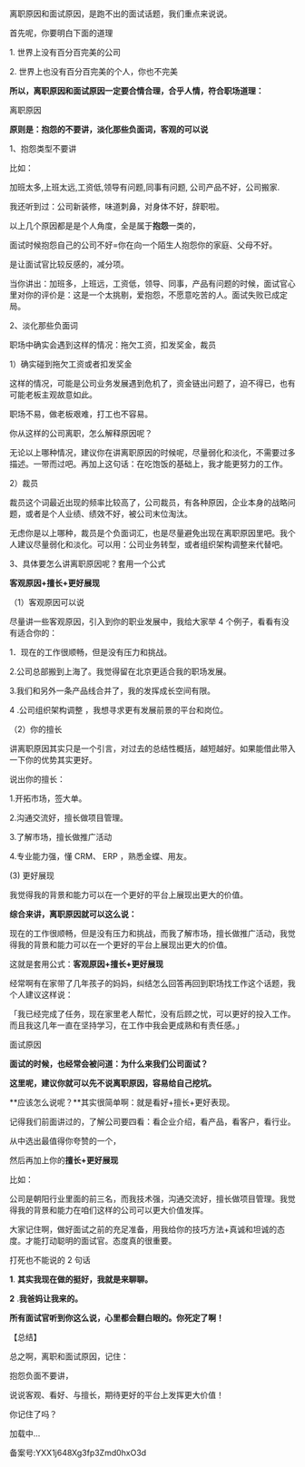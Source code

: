   

离职原因和面试原因，是跑不出的面试话题，我们重点来说说。

首先呢，你要明白下面的道理

1\. 世界上没有百分百完美的公司

2\. 世界上也没有百分百完美的个人，你也不完美

**所以，离职原因和面试原因一定要合情合理，合乎人情，符合职场道理：**

离职原因

**原则是：抱怨的不要讲，淡化那些负面词，客观的可以说**

1、抱怨类型不要讲

比如：

加班太多,上班太远,工资低,领导有问题,同事有问题, 公司产品不好，公司搬家.

我还听到过：公司新装修，味道刺鼻，对身体不好，辞职啦。

以上几个原因都是是个人角度，全是属于**抱怨**一类的，

面试时候抱怨自己的公司不好=你在向一个陌生人抱怨你的家庭、父母不好。

是让面试官比较反感的，减分项。

当你讲出：加班多，上班远，工资低，领导、同事，产品有问题的时候，面试官心里对你的评价是：这是一个太挑剔，爱抱怨，不愿意吃苦的人。面试失败已成定局。

2、淡化那些负面词

职场中确实会遇到这样的情况：拖欠工资，扣发奖金，裁员

1）确实碰到拖欠工资或者扣发奖金

这样的情况，可能是公司业务发展遇到危机了，资金链出问题了，迫不得已，也有可能老板主观故意如此。

职场不易，做老板艰难，打工也不容易。

你从这样的公司离职，怎么解释原因呢？

无论以上哪种情况，建议你在讲离职原因的时候呢，尽量弱化和淡化，不需要过多描述。一带而过吧。再加上这句话：在吃饱饭的基础上，我才能更努力的工作。

2）裁员

裁员这个词最近出现的频率比较高了，公司裁员，有各种原因，企业本身的战略问题，或者是个人业绩、绩效不好，被公司末位淘汰。

无虑你是以上哪种，裁员是个负面词汇，也是尽量避免出现在离职原因里吧。我个人建议尽量弱化和淡化。可以用：公司业务转型，或者组织架构调整来代替吧。

3、具体要怎么讲离职原因呢？套用一个公式

**客观原因+擅长+更好展现**

（1）客观原因可以说

尽量讲一些客观原因，引入到你的职业发展中，我给大家举 4 个例子，看看有没有适合你的：

1．现在的工作很顺畅，但是没有压力和挑战。

2.公司总部搬到上海了。我觉得留在北京更适合我的职场发展。

3.我们和另外一条产品线合并了，我的发挥成长空间有限。

4 .公司组织架构调整 ，我想寻求更有发展前景的平台和岗位。

（2）你的擅长

讲离职原因其实只是一个引言，对过去的总结性概括，越短越好。如果能借此带入一下你的优势其实更好。

说出你的擅长：

1.开拓市场，签大单。

2.沟通交流好，擅长做项目管理。

3.了解市场，擅长做推广活动

4.专业能力强，懂 CRM、 ERP ，熟悉金蝶、用友。

\(3\) 更好展现

我觉得我的背景和能力可以在一个更好的平台上展现出更大的价值。

**综合来讲，离职原因就可以这么说：**

现在的工作很顺畅，但是没有压力和挑战，而我了解市场，擅长做推广活动，我觉得我的背景和能力可以在一个更好的平台上展现出更大的价值。

这就是套用公式：**客观原因+擅长+更好展现**

经常啊有在家带了几年孩子的妈妈，纠结怎么回答再回到职场找工作这个话题，我个人建议这样说：

「我已经完成了任务，现在家里老人帮忙，没有后顾之忧，可以更好的投入工作。而且我这几年一直在坚持学习，在工作中我会更成熟和有责任感。」

面试原因

**面试的时候，也经常会被问道：为什么来我们公司面试？**

**这里呢，建议你就可以先不说离职原因，容易给自己挖坑。**

**应该怎么说呢？**其实很简单啊：就是看好+擅长+更好表现。

记得我们前面讲过的，了解公司要四看：看企业介绍，看产品，看客户，看行业。

从中选出最值得你夸赞的一个，

然后再加上你的**擅长+更好展现**

比如：

公司是朝阳行业里面的前三名，而我技术强，沟通交流好，擅长做项目管理。我觉得我的背景和能力在咱们这样的公司可以更大价值发挥。

大家记住啊，做好面试之前的充足准备，用我给你的技巧方法+真诚和坦诚的态度。才能打动聪明的面试官。态度真的很重要。

打死也不能说的 2 句话

**1**. **其实我现在做的挺好，我就是来聊聊。**

**2** .**我爸妈让我来的。**

**所有面试官听到你这么说，心里都会翻白眼的。你死定了啊！**

【总结】

总之啊，离职和面试原因，记住：

抱怨负面不要讲，

说说客观、看好、与擅长，期待更好的平台上发挥更大价值！

你记住了吗？

加载中...

  

备案号:YXX1j648Xg3fp3Zmd0hxO3d